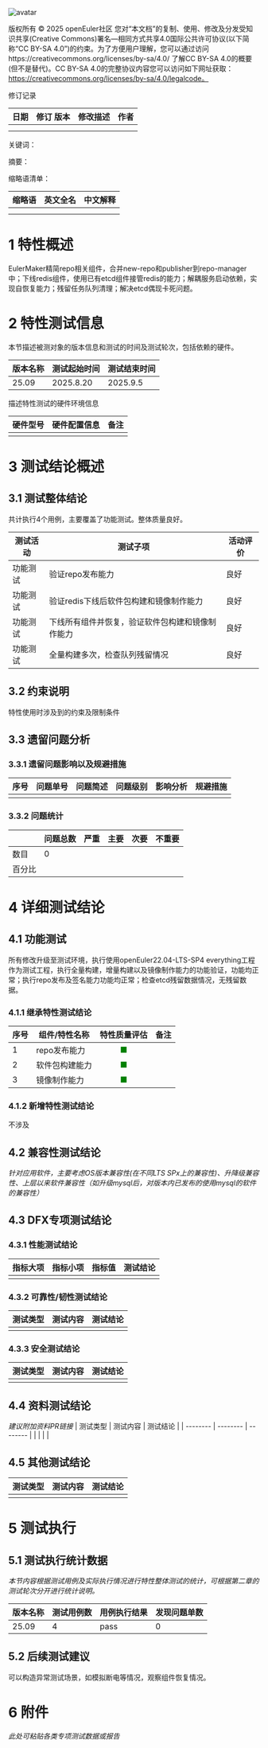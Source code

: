 ![avatar](../../images/openEuler.png)


版权所有 © 2025  openEuler社区
 您对“本文档”的复制、使用、修改及分发受知识共享(Creative Commons)署名—相同方式共享4.0国际公共许可协议(以下简称“CC BY-SA 4.0”)的约束。为了方便用户理解，您可以通过访问https://creativecommons.org/licenses/by-sa/4.0/ 了解CC BY-SA 4.0的概要 (但不是替代)。CC BY-SA 4.0的完整协议内容您可以访问如下网址获取：https://creativecommons.org/licenses/by-sa/4.0/legalcode。

修订记录

| 日期 | 修订   版本 | 修改描述 | 作者 |
| ---- | ----------- | -------- | ---- |
|      |             |          |      |
|      |             |          |      |

关键词： 

摘要：


缩略语清单：

| 缩略语 | 英文全名 | 中文解释 |
| ------ | -------- | -------- |
|        |          |          |
|        |          |          |

# 1     特性概述

EulerMaker精简repo相关组件，合并new-repo和publisher到repo-manager中；下线redis组件，使用已有etcd组件接管redis的能力；解耦服务启动依赖，实现自恢复能力；残留任务队列清理；解决etcd偶现卡死问题。

# 2     特性测试信息

本节描述被测对象的版本信息和测试的时间及测试轮次，包括依赖的硬件。

| 版本名称 | 测试起始时间 | 测试结束时间 |
| -------- | ------------ | ------------ |
| 25.09    | 2025.8.20    | 2025.9.5     |

描述特性测试的硬件环境信息

| 硬件型号 | 硬件配置信息 | 备注 |
| -------- | ------------ | ---- |
|          |              |      |

# 3     测试结论概述

## 3.1   测试整体结论

共计执行4个用例，主要覆盖了功能测试。整体质量良好。

| 测试活动 | 测试子项                                         | 活动评价 |
| -------- | ------------------------------------------------ | -------- |
| 功能测试 | 验证repo发布能力                                 | 良好     |
| 功能测试 | 验证redis下线后软件包构建和镜像制作能力          | 良好     |
| 功能测试 | 下线所有组件并恢复，验证软件包构建和镜像制作能力 | 良好     |
| 功能测试 | 全量构建多次，检查队列残留情况                   | 良好     |

## 3.2   约束说明

特性使用时涉及到的约束及限制条件

## 3.3   遗留问题分析

### 3.3.1 遗留问题影响以及规避措施

| 序号 | 问题单号 | 问题简述 | 问题级别 | 影响分析 | 规避措施 |
| ---- | -------- | -------- | -------- | -------- | -------- |
|      |          |          |          |          |          |

### 3.3.2 问题统计

|        | 问题总数 | 严重 | 主要 | 次要 | 不重要 |
| ------ | -------- | ---- | ---- | ---- | ------ |
| 数目   | 0        |      |      |      |        |
| 百分比 |          |      |      |      |        |

# 4 详细测试结论

## 4.1 功能测试
所有修改升级至测试环境，执行使用openEuler22.04-LTS-SP4 everything工程作为测试工程，执行全量构建，增量构建以及镜像制作能力的功能验证，功能均正常；执行repo发布及签名能力功能均正常；检查etcd残留数据情况，无残留数据。

### 4.1.1 继承特性测试结论

| 序号 | 组件/特性名称  |        特性质量评估        | 备注 |
| ---- | -------------- | :------------------------: | ---- |
| 1    | repo发布能力   | <font color=green>■</font> |      |
| 2    | 软件包构建能力 | <font color=green>■</font> |      |
| 3    | 镜像制作能力   | <font color=green>■</font> |      |

### 4.1.2 新增特性测试结论

不涉及

## 4.2 兼容性测试结论

*针对应用软件，主要考虑OS版本兼容性(在不同LTS SPx上的兼容性)、升降级兼容性、上层以来软件兼容性（如升级mysql后，对版本内已发布的使用mysql的软件的兼容性）*

## 4.3 DFX专项测试结论

### 4.3.1 性能测试结论

| 指标大项 | 指标小项 | 指标值 | 测试结论 |
| -------- | -------- | ------ | -------- |
|          |          |        |          |

### 4.3.2 可靠性/韧性测试结论

| 测试类型 | 测试内容 | 测试结论 |
| -------- | -------- | -------- |
|          |          |          |

### 4.3.3 安全测试结论

| 测试类型 | 测试内容 | 测试结论 |
| -------- | -------- | -------- |
|          |          |          |

## 4.4 资料测试结论
*建议附加资料PR链接*
| 测试类型 | 测试内容 | 测试结论 |
| -------- | -------- | -------- |
|          |          |          |

## 4.5 其他测试结论

| 测试类型 | 测试内容 | 测试结论 |
| -------- | -------- | -------- |
|          |          |          |

# 5     测试执行

## 5.1   测试执行统计数据

*本节内容根据测试用例及实际执行情况进行特性整体测试的统计，可根据第二章的测试轮次分开进行统计说明。*

| 版本名称 | 测试用例数 | 用例执行结果 | 发现问题单数 |
| -------- | ---------- | ------------ | ------------ |
| 25.09    | 4          | pass         | 0            |

## 5.2   后续测试建议

可以构造异常测试场景，如模拟断电等情况，观察组件恢复情况。

# 6     附件

*此处可粘贴各类专项测试数据或报告*

 
